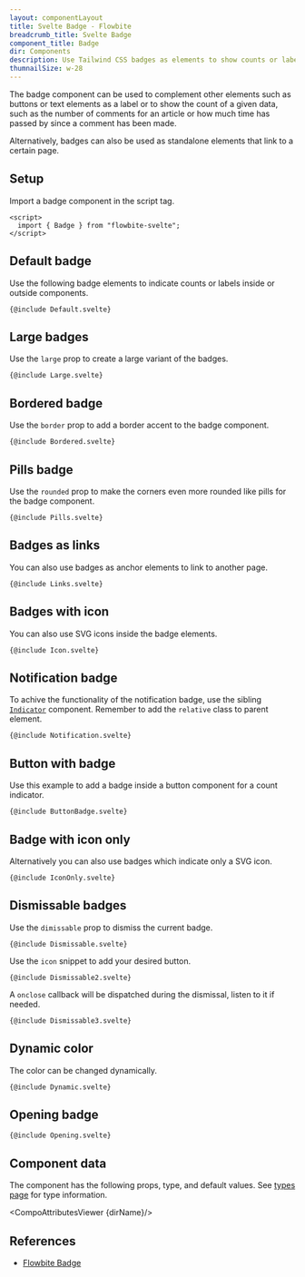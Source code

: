 ```yaml
---
layout: componentLayout
title: Svelte Badge - Flowbite
breadcrumb_title: Svelte Badge
component_title: Badge
dir: Components
description: Use Tailwind CSS badges as elements to show counts or labels separately or inside other components
thumnailSize: w-28
---
```


<script>
  import { CompoAttributesViewer, GitHubCompoLinks, toKebabCase } from '../../utils'
  import { P, A } from 'flowbite-svelte'
  const dirName = toKebabCase(component_title)
</script>

The badge component can be used to complement other elements such as buttons or text elements as a label or to show the count of a given data, such as the number of comments for an article or how much time has passed by since a comment has been made.

Alternatively, badges can also be used as standalone elements that link to a certain page.

## Setup

Import a badge component in the script tag.

```svelte example hideOutput
<script>
  import { Badge } from "flowbite-svelte";
</script>
```

## Default badge

Use the following badge elements to indicate counts or labels inside or outside components.

```svelte example class="flex flex-wrap gap-2" hideScript hideResponsiveButtons
{@include Default.svelte}
```

## Large badges

Use the `large` prop to create a large variant of the badges.

```svelte example class="flex flex-wrap gap-2" hideScript hideResponsiveButtons
{@include Large.svelte}
```

## Bordered badge

Use the `border` prop to add a border accent to the badge component.

```svelte example class="flex flex-wrap gap-2" hideScript hideResponsiveButtons
{@include Bordered.svelte}
```

## Pills badge

Use the `rounded` prop to make the corners even more rounded like pills for the badge component.

```svelte example class="flex flex-wrap gap-2" hideScript hideResponsiveButtons
{@include Pills.svelte}
```

## Badges as links

You can also use badges as anchor elements to link to another page.

```svelte example class="flex flex-wrap gap-2" hideScript hideResponsiveButtons
{@include Links.svelte}
```

## Badges with icon

You can also use SVG icons inside the badge elements.

```svelte example class="flex flex-wrap gap-2" hideResponsiveButtons
{@include Icon.svelte}
```

## Notification badge

To achive the functionality of the notification badge, use the sibling [`Indicator`](/docs/components/indicators) component. Remember to add the `relative` class to parent element.

```svelte example class="flex flex-wrap gap-4" hideResponsiveButtons
{@include Notification.svelte}
```

## Button with badge

Use this example to add a badge inside a button component for a count indicator.

```svelte example class="flex flex-wrap gap-4" hideResponsiveButtons
{@include ButtonBadge.svelte}
```

## Badge with icon only

Alternatively you can also use badges which indicate only a SVG icon.

```svelte example hideScript hideResponsiveButtons
{@include IconOnly.svelte}
```

## Dismissable badges

Use the `dimissable` prop to dismiss the current badge.

```svelte example class="flex flex-wrap gap-4" hideScript hideResponsiveButtons
{@include Dismissable.svelte}
```

Use the `icon` snippet to add your desired button.

```svelte example class="gap-4"
{@include Dismissable2.svelte}
```

A `onclose` callback will be dispatched during the dismissal, listen to it if needed.

```svelte example class="gap-4"
{@include Dismissable3.svelte}
```

## Dynamic color

The color can be changed dynamically.

```svelte example class="flex flex-wrap gap-4" hideResponsiveButtons
{@include Dynamic.svelte}
```

## Opening badge

```svelte example
{@include Opening.svelte}
```

## Component data

The component has the following props, type, and default values. See [types page](/docs/pages/typescript) for type information.

<CompoAttributesViewer {dirName}/>

## References

- [Flowbite Badge](https://flowbite.com/docs/components/badge/)

<GitHubCompoLinks />
